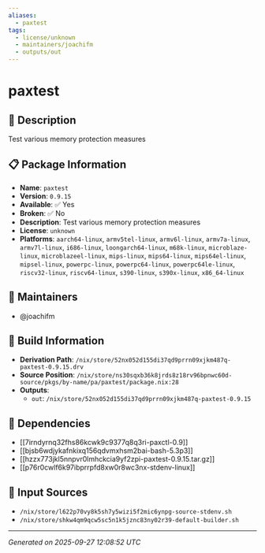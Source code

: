 ```yaml
---
aliases:
  - paxtest
tags:
  - license/unknown
  - maintainers/joachifm
  - outputs/out
---
```


# paxtest

## 📝 Description

Test various memory protection measures

## 📋 Package Information

- **Name**: `paxtest`
- **Version**: `0.9.15`
- **Available**: ✅ Yes
- **Broken**: ✅ No
- **Description**: Test various memory protection measures
- **License**: `unknown`
- **Platforms**: `aarch64-linux`, `armv5tel-linux`, `armv6l-linux`, `armv7a-linux`, `armv7l-linux`, `i686-linux`, `loongarch64-linux`, `m68k-linux`, `microblaze-linux`, `microblazeel-linux`, `mips-linux`, `mips64-linux`, `mips64el-linux`, `mipsel-linux`, `powerpc-linux`, `powerpc64-linux`, `powerpc64le-linux`, `riscv32-linux`, `riscv64-linux`, `s390-linux`, `s390x-linux`, `x86_64-linux`
## 👥 Maintainers

- @joachifm


## 🔧 Build Information

- **Derivation Path**: `/nix/store/52nx052d155di37qd9prrn09xjkm487q-paxtest-0.9.15.drv`
- **Source Position**: `/nix/store/ns30sqxb36k8jrds8z18rv96bpnwc60d-source/pkgs/by-name/pa/paxtest/package.nix:28`
- **Outputs**:
  - `out`:  `/nix/store/52nx052d155di37qd9prrn09xjkm487q-paxtest-0.9.15`

## 🔗 Dependencies

- [[7irndyrnq32fhs86kcwk9c9377q8q3ri-paxctl-0.9]]
- [[bjsb6wdjykafnkixq156qdvmxhsm2bai-bash-5.3p3]]
- [[hzzx773jkl5nnpvr0lmhckcia9yf2zpi-paxtest-0.9.15.tar.gz]]
- [[p76r0cwlf6k97ibprrpfd8xw0r8wc3nx-stdenv-linux]]

## 📁 Input Sources

- `/nix/store/l622p70vy8k5sh7y5wizi5f2mic6ynpg-source-stdenv.sh`
- `/nix/store/shkw4qm9qcw5sc5n1k5jznc83ny02r39-default-builder.sh`

---
*Generated on 2025-09-27 12:08:52 UTC*
